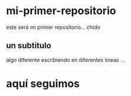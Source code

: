 # mi-primer-repositorio
este será mi primer repositorio... chido 
## un subtitulo 
algo diferente
escribiendo en diferentes lineas
...
<h1> aquí seguimos
